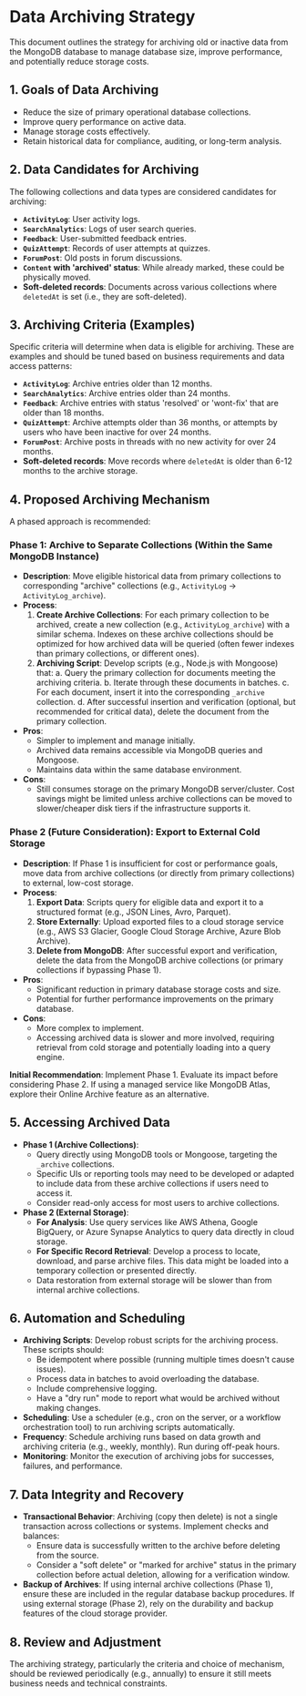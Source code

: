 # Data Archiving Strategy

This document outlines the strategy for archiving old or inactive data from the MongoDB database to manage database size, improve performance, and potentially reduce storage costs.

## 1. Goals of Data Archiving
-   Reduce the size of primary operational database collections.
-   Improve query performance on active data.
-   Manage storage costs effectively.
-   Retain historical data for compliance, auditing, or long-term analysis.

## 2. Data Candidates for Archiving
The following collections and data types are considered candidates for archiving:

-   **`ActivityLog`**: User activity logs.
-   **`SearchAnalytics`**: Logs of user search queries.
-   **`Feedback`**: User-submitted feedback entries.
-   **`QuizAttempt`**: Records of user attempts at quizzes.
-   **`ForumPost`**: Old posts in forum discussions.
-   **`Content` with 'archived' status**: While already marked, these could be physically moved.
-   **Soft-deleted records**: Documents across various collections where `deletedAt` is set (i.e., they are soft-deleted).

## 3. Archiving Criteria (Examples)
Specific criteria will determine when data is eligible for archiving. These are examples and should be tuned based on business requirements and data access patterns:

-   **`ActivityLog`**: Archive entries older than 12 months.
-   **`SearchAnalytics`**: Archive entries older than 24 months.
-   **`Feedback`**: Archive entries with status 'resolved' or 'wont-fix' that are older than 18 months.
-   **`QuizAttempt`**: Archive attempts older than 36 months, or attempts by users who have been inactive for over 24 months.
-   **`ForumPost`**: Archive posts in threads with no new activity for over 24 months.
-   **Soft-deleted records**: Move records where `deletedAt` is older than 6-12 months to the archive storage.

## 4. Proposed Archiving Mechanism

A phased approach is recommended:

### Phase 1: Archive to Separate Collections (Within the Same MongoDB Instance)

-   **Description**: Move eligible historical data from primary collections to corresponding "archive" collections (e.g., `ActivityLog` -> `ActivityLog_archive`).
-   **Process**:
    1.  **Create Archive Collections**: For each primary collection to be archived, create a new collection (e.g., `ActivityLog_archive`) with a similar schema. Indexes on these archive collections should be optimized for how archived data will be queried (often fewer indexes than primary collections, or different ones).
    2.  **Archiving Script**: Develop scripts (e.g., Node.js with Mongoose) that:
        a.  Query the primary collection for documents meeting the archiving criteria.
        b.  Iterate through these documents in batches.
        c.  For each document, insert it into the corresponding `_archive` collection.
        d.  After successful insertion and verification (optional, but recommended for critical data), delete the document from the primary collection.
-   **Pros**:
    -   Simpler to implement and manage initially.
    -   Archived data remains accessible via MongoDB queries and Mongoose.
    -   Maintains data within the same database environment.
-   **Cons**:
    -   Still consumes storage on the primary MongoDB server/cluster. Cost savings might be limited unless archive collections can be moved to slower/cheaper disk tiers if the infrastructure supports it.

### Phase 2 (Future Consideration): Export to External Cold Storage

-   **Description**: If Phase 1 is insufficient for cost or performance goals, move data from archive collections (or directly from primary collections) to external, low-cost storage.
-   **Process**:
    1.  **Export Data**: Scripts query for eligible data and export it to a structured format (e.g., JSON Lines, Avro, Parquet).
    2.  **Store Externally**: Upload exported files to a cloud storage service (e.g., AWS S3 Glacier, Google Cloud Storage Archive, Azure Blob Archive).
    3.  **Delete from MongoDB**: After successful export and verification, delete the data from the MongoDB archive collections (or primary collections if bypassing Phase 1).
-   **Pros**:
    -   Significant reduction in primary database storage costs and size.
    -   Potential for further performance improvements on the primary database.
-   **Cons**:
    -   More complex to implement.
    -   Accessing archived data is slower and more involved, requiring retrieval from cold storage and potentially loading into a query engine.

**Initial Recommendation**: Implement Phase 1. Evaluate its impact before considering Phase 2. If using a managed service like MongoDB Atlas, explore their Online Archive feature as an alternative.

## 5. Accessing Archived Data

-   **Phase 1 (Archive Collections)**:
    -   Query directly using MongoDB tools or Mongoose, targeting the `_archive` collections.
    -   Specific UIs or reporting tools may need to be developed or adapted to include data from these archive collections if users need to access it.
    -   Consider read-only access for most users to archive collections.
-   **Phase 2 (External Storage)**:
    -   **For Analysis**: Use query services like AWS Athena, Google BigQuery, or Azure Synapse Analytics to query data directly in cloud storage.
    -   **For Specific Record Retrieval**: Develop a process to locate, download, and parse archive files. This data might be loaded into a temporary collection or presented directly.
    -   Data restoration from external storage will be slower than from internal archive collections.

## 6. Automation and Scheduling
-   **Archiving Scripts**: Develop robust scripts for the archiving process. These scripts should:
    -   Be idempotent where possible (running multiple times doesn't cause issues).
    -   Process data in batches to avoid overloading the database.
    -   Include comprehensive logging.
    -   Have a "dry run" mode to report what would be archived without making changes.
-   **Scheduling**: Use a scheduler (e.g., cron on the server, or a workflow orchestration tool) to run archiving scripts automatically.
-   **Frequency**: Schedule archiving runs based on data growth and archiving criteria (e.g., weekly, monthly). Run during off-peak hours.
-   **Monitoring**: Monitor the execution of archiving jobs for successes, failures, and performance.

## 7. Data Integrity and Recovery
-   **Transactional Behavior**: Archiving (copy then delete) is not a single transaction across collections or systems. Implement checks and balances:
    -   Ensure data is successfully written to the archive before deleting from the source.
    -   Consider a "soft delete" or "marked for archive" status in the primary collection before actual deletion, allowing for a verification window.
-   **Backup of Archives**: If using internal archive collections (Phase 1), ensure these are included in the regular database backup procedures. If using external storage (Phase 2), rely on the durability and backup features of the cloud storage provider.

## 8. Review and Adjustment
The archiving strategy, particularly the criteria and choice of mechanism, should be reviewed periodically (e.g., annually) to ensure it still meets business needs and technical constraints.
